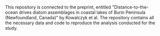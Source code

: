 This repository is connected to the preprint, entitled "Distance-to-the-ocean drives diatom assemblages in coastal lakes of Burin Peninsula (Newfoundland, Canada)" by Kowalczyk et al. The repository contains all the necessary data and code to reproduce the analysis conducted for the study.
